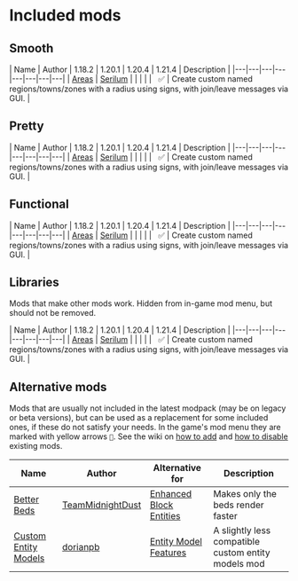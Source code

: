 # Included mods

## Smooth
| Name | Author | 1.18.2 | 1.20.1 | 1.20.4 | 1.21.4 | Description |
|---|---|---|---|---|---|---|---|
| [Areas](https://modrinth.com/mod/areas) | [Serilum](https://modrinth.com/user/Serilum) |  |  |  |  | &nbsp;&nbsp;✅ | Create custom named regions/towns/zones with a radius using signs, with join/leave messages via GUI. |

## Pretty
| Name | Author | 1.18.2 | 1.20.1 | 1.20.4 | 1.21.4 | Description |
|---|---|---|---|---|---|---|---|
| [Areas](https://modrinth.com/mod/areas) | [Serilum](https://modrinth.com/user/Serilum) |  |  |  |  | &nbsp;&nbsp;✅ | Create custom named regions/towns/zones with a radius using signs, with join/leave messages via GUI. |


## Functional
| Name | Author | 1.18.2 | 1.20.1 | 1.20.4 | 1.21.4 | Description |
|---|---|---|---|---|---|---|---|
| [Areas](https://modrinth.com/mod/areas) | [Serilum](https://modrinth.com/user/Serilum) |  |  |  |  | &nbsp;&nbsp;✅ | Create custom named regions/towns/zones with a radius using signs, with join/leave messages via GUI. |

## Libraries

Mods that make other mods work. Hidden from in-game mod menu, but should not be removed.

| Name | Author | 1.18.2 | 1.20.1 | 1.20.4 | 1.21.4 | Description |
|---|---|---|---|---|---|---|---|
| [Areas](https://modrinth.com/mod/areas) | [Serilum](https://modrinth.com/user/Serilum) |  |  |  |  | &nbsp;&nbsp;✅ | Create custom named regions/towns/zones with a radius using signs, with join/leave messages via GUI. |


## Alternative mods

Mods that are usually not included in the latest modpack (may be on legacy or beta versions), but can be used as a replacement for some included ones, if these do not satisfy your needs. In the game's mod menu they are marked with yellow arrows `🔀`. See the wiki on [how to add](https://fabulously-optimized.gitbook.io/modpack/readme/adding-more-mods) and [how to disable](https://fabulously-optimized.gitbook.io/modpack/readme/disabling-mods) existing mods.

| Name | Author | Alternative for | Description |
|---|---|---|---|
| [Better Beds](https://www.curseforge.com/minecraft/mc-mods/better-beds) | [TeamMidnightDust](https://www.curseforge.com/members/teammidnightdust/) | [Enhanced Block Entities](https://www.curseforge.com/minecraft/mc-mods/enhanced-block-entities) | Makes only the beds render faster |
| [Custom Entity Models](https://www.curseforge.com/minecraft/mc-mods/custom-entity-models-cem) | [dorianpb](https://www.curseforge.com/members/dorianpb) | [Entity Model Features](https://www.curseforge.com/minecraft/mc-mods/entity-model-features) | A slightly less compatible custom entity models mod |